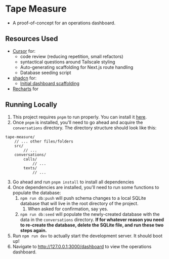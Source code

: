 # Tape Measure
- A proof-of-concept for an operations dashboard.

## Resources Used
- [Cursor](https://www.cursor.com/) for:
    - code review (reducing repetition, small refactors)
    - syntactical questions around Tailscale styling
    - Auto-generating scaffolding for Next.js route handling
    - Database seeding script
- [shadcn](https://ui.shadcn.com/) for:
    - [Initial dashboard scaffolding](https://ui.shadcn.com/blocks#dashboard-01)
- [Recharts](https://recharts.org/en-US) for

## Running Locally
1. This project requires `pnpm` to run properly. You can install it [here](https://pnpm.io/installation).
2. Once `pnpm` is installed, you'll need to go ahead and acquire the `conversations` directory. The directory structure should look like this:
```
tape-measure/
    // ... other files/folders
    src/
        // ...
    conversations/
        calls/
            // ...
        texts/
            // ...
```
3. Go ahead and run `pnpm install` to install all dependencies
4. Once dependencies are installed, you'll need to run some functions to populate the database:
    1. `npm run db:push` will push schema changes to a local SQLite database that will live in the root directory of the project.
        1. When asked for confirmation, say yes.
    2. `npm run db:seed` will populate the newly-created database with the data in the `conversations` directory. **If for whatever reason you need to re-create the database, delete the SQLite file, and run these two steps again.**
5. Run `npm run dev` to actually start the development server. It should boot up!
6. Navigate to http://127.0.0.1:3000/dashboard to view the operations dashboard.
